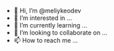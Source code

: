 - 👋 Hi, I’m @meliykeodev
- 👀 I’m interested in ...
- 🌱 I’m currently learning ...
- 💞️ I’m looking to collaborate on ...
- 📫 How to reach me ...

<!---
meliykeodev/meliykeodev is a ✨ special ✨ repository because its `README.md` (this file) appears on your GitHub profile.
You can click the Preview link to take a look at your changes.
--->
